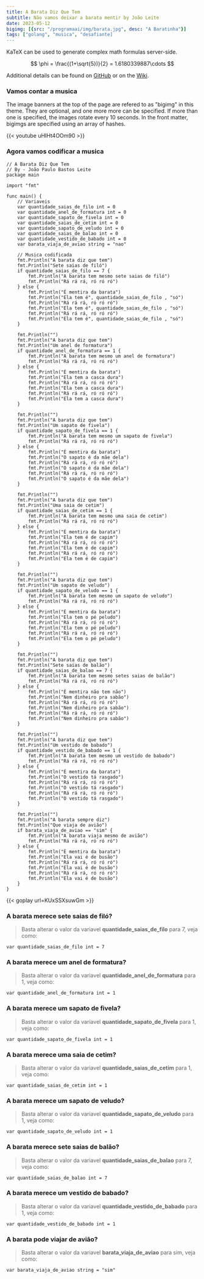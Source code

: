 ```yaml
---
title: A Barata Diz Que Tem
subtitle: Não vamos deixar a barata mentir by João Leite
date: 2023-05-12
bigimg: [{src: "/programaai/img/barata.jpg", desc: "A Baratinha"}]
tags: ["golang", "musica", "desafiante]
---
```


KaTeX can be used to generate complex math formulas server-side. 

$$
\phi = \frac{(1+\sqrt{5})}{2} = 1.6180339887\cdots
$$

Additional details can be found on [GitHub](https://github.com/Khan/KaTeX) or on the [Wiki](http://tiddlywiki.com/plugins/tiddlywiki/katex/).
<!--more-->

### Vamos contar a musica 

The image banners at the top of the page are refered to as "bigimg" in this theme. They are optional, and one more more can be specified. If more than one is specified, the images rotate every 10 seconds. In the front matter, bigimgs are specified using an array of hashes.

{{< youtube uHIHt4OOm90 >}}

### Agora vamos codificar a musica 

```golang
// A Barata Diz Que Tem
// By - João Paulo Bastos Leite
package main
 
import "fmt"
 
func main() {
    // Variaveis 
    var quantidade_saias_de_filo int = 0
    var quantidade_anel_de_formatura int = 0
    var quantidade_sapato_de_fivela int = 0
    var quantidade_saias_de_cetim int = 0
    var quantidade_sapato_de_veludo int = 0
    var quantidade_saias_de_balao int = 0
    var quantidade_vestido_de_babado int = 0
    var barata_viaja_de_aviao string = "nao"

    // Musica codificada
    fmt.Println("A barata diz que tem")
    fmt.Println("Sete saias de filó")
    if quantidade_saias_de_filo == 7 {
        fmt.Println("A barata tem mesmo sete saias de filó")
        fmt.Println("Rá rá rá, ró ró ró")
    } else {
        fmt.Println("É mentira da barata")
        fmt.Println("Ela tem é", quantidade_saias_de_filo , "só")
        fmt.Println("Rá rá rá, ró ró ró")
        fmt.Println("Ela tem é", quantidade_saias_de_filo , "só")
        fmt.Println("Rá rá rá, ró ró ró")
        fmt.Println("Ela tem é", quantidade_saias_de_filo , "só")
    } 

    fmt.Println("")
    fmt.Println("A barata diz que tem")
    fmt.Println("Um anel de formatura")
    if quantidade_anel_de_formatura == 1 {
        fmt.Println("A barata tem mesmo um anel de formatura")
        fmt.Println("Rá rá rá, ró ró ró")
    } else {
        fmt.Println("É mentira da barata")
        fmt.Println("Ela tem a casca dura")
        fmt.Println("Rá rá rá, ró ró ró")
        fmt.Println("Ela tem a casca dura")
        fmt.Println("Rá rá rá, ró ró ró")
        fmt.Println("Ela tem a casca dura")
    }

    fmt.Println("")
    fmt.Println("A barata diz que tem")
    fmt.Println("Um sapato de fivela")
    if quantidade_sapato_de_fivela == 1 {
        fmt.Println("A barata tem mesmo um sapato de fivela")
        fmt.Println("Rá rá rá, ró ró ró")
    } else {
        fmt.Println("É mentira da barata")
        fmt.Println("O sapato é da mãe dela")
        fmt.Println("Rá rá rá, ró ró ró")
        fmt.Println("O sapato é da mãe dela")
        fmt.Println("Rá rá rá, ró ró ró")
        fmt.Println("O sapato é da mãe dela")
    }

    fmt.Println("")
    fmt.Println("A barata diz que tem")
    fmt.Println("Uma saia de cetim")
    if quantidade_saias_de_cetim == 1 {
        fmt.Println("A barata tem mesmo uma saia de cetim")
        fmt.Println("Rá rá rá, ró ró ró")
    } else {
        fmt.Println("É mentira da barata")
        fmt.Println("Ela tem é de capim")
        fmt.Println("Rá rá rá, ró ró ró")
        fmt.Println("Ela tem é de capim")
        fmt.Println("Rá rá rá, ró ró ró")
        fmt.Println("Ela tem é de capim")
    }

    fmt.Println("")
    fmt.Println("A barata diz que tem")
    fmt.Println("Um sapato de veludo")
    if quantidade_sapato_de_veludo == 1 {
        fmt.Println("A barata tem mesmo um sapato de veludo")
        fmt.Println("Rá rá rá, ró ró ró")
    } else {
        fmt.Println("É mentira da barata")
        fmt.Println("Ela tem o pé peludo")
        fmt.Println("Rá rá rá, ró ró ró")
        fmt.Println("Ela tem o pé peludo")
        fmt.Println("Rá rá rá, ró ró ró")
        fmt.Println("Ela tem o pé peludo")
    }

    fmt.Println("")
    fmt.Println("A barata diz que tem")
    fmt.Println("Sete saias de balão")
    if quantidade_saias_de_balao == 7 {
        fmt.Println("A barata tem mesmo setes saias de balão")
        fmt.Println("Rá rá rá, ró ró ró")
    } else {
        fmt.Println("É mentira não tem não")
        fmt.Println("Nem dinheiro pra sabão")
        fmt.Println("Rá rá rá, ró ró ró")
        fmt.Println("Nem dinheiro pra sabão")
        fmt.Println("Rá rá rá, ró ró ró")
        fmt.Println("Nem dinheiro pra sabão")
    }

    fmt.Println("")
    fmt.Println("A barata diz que tem")
    fmt.Println("Um vestido de babado")
    if quantidade_vestido_de_babado == 1 {
        fmt.Println("A barata tem mesmo um vestido de babado")
        fmt.Println("Rá rá rá, ró ró ró")
    } else {    
        fmt.Println("É mentira da barata")
        fmt.Println("O vestido tá rasgado")
        fmt.Println("Rá rá rá, ró ró ró")
        fmt.Println("O vestido tá rasgado")
        fmt.Println("Rá rá rá, ró ró ró")
        fmt.Println("O vestido tá rasgado")
    }

    fmt.Println("")
    fmt.Println("A barata sempre diz")
    fmt.Println("Que viaja de avião")
    if barata_viaja_de_aviao == "sim" {
        fmt.Println("A barata viaja mesmo de avião")
        fmt.Println("Rá rá rá, ró ró ró")
    } else {   
        fmt.Println("É mentira da barata")
        fmt.Println("Ela vai é de busão")
        fmt.Println("Rá rá rá, ró ró ró")
        fmt.Println("Ela vai é de busão")
        fmt.Println("Rá rá rá, ró ró ró")
        fmt.Println("Ela vai é de busão")
    }
}

```
{{< goplay url=KUxSSXsuwGm >}}


### A barata merece sete saias de filó? 
> Basta alterar o valor da variavel **quantidade_saias_de_filo** para 7, veja como:
```golang
var quantidade_saias_de_filo int = 7
```

### A barata merece um anel de formatura? 
> Basta alterar o valor da variavel **quantidade_anel_de_formatura** para 1, veja como:
```golang
var quantidade_anel_de_formatura int = 1
```

### A barata merece um sapato de fivela? 
> Basta alterar o valor da variavel **quantidade_sapato_de_fivela** para 1, veja como:
```golang
var quantidade_sapato_de_fivela int = 1
```

### A barata merece uma saia de cetim? 
> Basta alterar o valor da variavel **quantidade_saias_de_cetim** para 1, veja como:
```golang
var quantidade_saias_de_cetim int = 1
```

### A barata merece um sapato de veludo? 
> Basta alterar o valor da variavel **quantidade_sapato_de_veludo** para 1, veja como:
```golang
var quantidade_sapato_de_veludo int = 1
```

### A barata merece sete saias de balão? 
> Basta alterar o valor da variavel **quantidade_saias_de_balao** para 7, veja como:
```golang
var quantidade_saias_de_balao int = 7
```

### A barata merece um vestido de babado? 
> Basta alterar o valor da variavel **quantidade_vestido_de_babado** para 1, veja como:
```golang
var quantidade_vestido_de_babado int = 1
```

### A barata pode viajar de avião? 
> Basta alterar o valor da variavel **barata_viaja_de_aviao** para sim, veja como:
```golang
var barata_viaja_de_aviao string = "sim"
```
